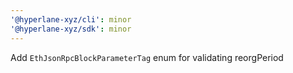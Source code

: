 ```yaml
---
'@hyperlane-xyz/cli': minor
'@hyperlane-xyz/sdk': minor
---
```


Add `EthJsonRpcBlockParameterTag` enum for validating reorgPeriod
